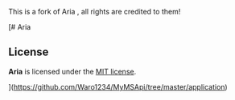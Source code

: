 This is a fork of Aria , all rights are credited to them!

[# Aria

## License

**Aria** is licensed under the [MIT license](LICENSE).

](https://github.com/Waro1234/MyMSApi/tree/master/application)

